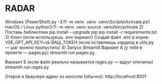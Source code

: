 # RADAR

Windows (PowerShell)
py -3.11 -m venv .venv
.venv\Scripts\Activate.ps1
macOS / Linux
python3.11 -m venv .venv
source .venv/bin/activate
2) Поставь библиотеки
pip install --upgrade pip
pip install -r requirements.txt
3) Ключ (если используешь .env-вариант)
Создай файл .env в корне:
VSE_GPT_API_KEY=sk-ВАШ_ТОКЕН
(если оставляешь хардкод в utils.py — шаг можно пропустить)
4) Запуск Streamlit
Вариант А (у тебя в проекте — pages.py)
streamlit run pages.py

Вариант Б (если файл реально называется rages.py — вдруг опечатка)
streamlit run rages.py

Открой в браузере адрес из консоли (обычно):
http://localhost:8501


